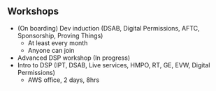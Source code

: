 ## Workshops

- (On boarding) Dev induction (DSAB, Digital Permissions, AFTC, Sponsorship, Proving Things)
  - At least every month
  - Anyone can join
- Advanced DSP workshop (In progress)
- Intro to DSP (IPT, DSAB, Live services, HMPO, RT, GE, EVW, Digital Permissions)
  - AWS office, 2 days, 8hrs